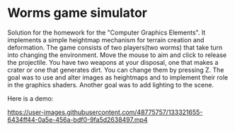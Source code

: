 # Worms game simulator
  Solution for the homework for the "Computer Graphics Elements".
  It implements a simple heightmap mechanism for terrain creation and deformation.
  The game consists of two players(two worms) that take turn into changing the
environment. Move the mouse to aim and click to release the projectile. You have 
two weapons at your disposal, one that makes a crater or one that generates dirt.
You can change them by pressing Z.
  The goal was to use and alter images as heightmaps and to implement their role
in the graphics shaders. Another goal was to add lighting to the scene.

Here is a demo:

https://user-images.githubusercontent.com/48775757/133321655-6434ff44-0a5e-456a-bdf0-9fa5d2638497.mp4

